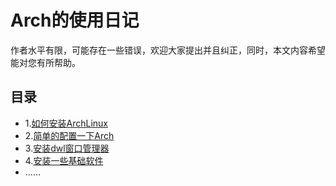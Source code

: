 # Arch的使用日记

  作者水平有限，可能存在一些错误，欢迎大家提出并且纠正，同时，本文内容希望能对您有所帮助。

## 目录
 - 1.[如何安装ArchLinux](https://github.com/Lian-wuhu/ArchLinux/blob/main/%E5%AE%89%E8%A3%85ArchLinux.md)
 - 2.[简单的配置一下Arch]()
 - 3.[安装dwl窗口管理器]()
 - 4.[安装一些基础软件]()
 - ……
